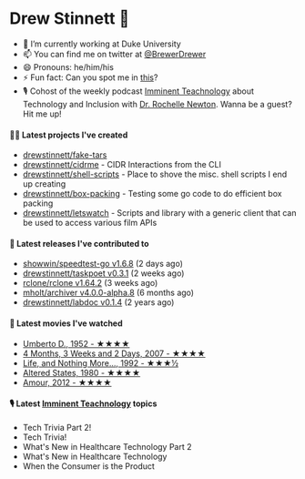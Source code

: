 
# Drew Stinnett 👋

- 🔭 I’m currently working at Duke University
- 📫 You can find me on twitter at [@BrewerDrewer](https://twitter.com/BrewerDrewer)
- 😄 Pronouns: he/him/his
- ⚡ Fun fact: Can you spot me in [this](https://www.youtube.com/watch?v=oL9WnB0qHBA)?
- 🎙 Cohost of the weekly podcast [Imminent Teachnology](https://podcast.imminentteachnology.com/) about Technology and Inclusion with [Dr. Rochelle Newton](https://www.linkedin.com/in/drrochellenewton/). Wanna be a guest? Hit me up!

#### 👨‍💻 Latest projects I've created
- [drewstinnett/fake-tars](https://github.com/drewstinnett/fake-tars)
- [drewstinnett/cidrme](https://github.com/drewstinnett/cidrme) - CIDR Interactions from the CLI
- [drewstinnett/shell-scripts](https://github.com/drewstinnett/shell-scripts) - Place to shove the misc. shell scripts I end up creating
- [drewstinnett/box-packing](https://github.com/drewstinnett/box-packing) - Testing some go code to do efficient box packing
- [drewstinnett/letswatch](https://github.com/drewstinnett/letswatch) - Scripts and library with a generic client that can be used to access various film APIs

#### 🚀 Latest releases I've contributed to
- [showwin/speedtest-go v1.6.8](https://github.com/showwin/speedtest-go/releases/tag/v1.6.8) (2 days ago)
- [drewstinnett/taskpoet v0.3.1](https://github.com/drewstinnett/taskpoet/releases/tag/v0.3.1) (2 weeks ago)
- [rclone/rclone v1.64.2](https://github.com/rclone/rclone/releases/tag/v1.64.2) (3 weeks ago)
- [mholt/archiver v4.0.0-alpha.8](https://github.com/mholt/archiver/releases/tag/v4.0.0-alpha.8) (6 months ago)
- [drewstinnett/labdoc v0.1.4](https://github.com/drewstinnett/labdoc/releases/tag/v0.1.4) (2 years ago)

#### 🍿 Latest movies I've watched
- [Umberto D., 1952 - ★★★★](https://letterboxd.com/mondodrew/film/umberto-d/)
- [4 Months, 3 Weeks and 2 Days, 2007 - ★★★★](https://letterboxd.com/mondodrew/film/4-months-3-weeks-and-2-days/)
- [Life, and Nothing More..., 1992 - ★★★½](https://letterboxd.com/mondodrew/film/life-and-nothing-more/)
- [Altered States, 1980 - ★★★★](https://letterboxd.com/mondodrew/film/altered-states/)
- [Amour, 2012 - ★★★★](https://letterboxd.com/mondodrew/film/amour/)

#### 🎙 Latest [Imminent Teachnology](https://podcast.imminentteachnology.com/) topics
- Tech Trivia Part 2!
- Tech Trivia!
- What&#39;s New in Healthcare Technology Part 2
- What&#39;s New in Healthcare Technology
- When the Consumer is the Product
